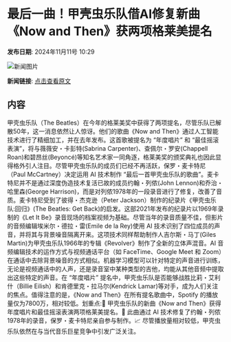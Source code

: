 # 最后一曲！甲壳虫乐队借AI修复新曲《Now and Then》获两项格莱美提名

**发布日期**: 2024年11月11号 10:29

![新闻图片](https://pic.chinaz.com/picmap/thumb/202306271716249909_0.jpg)

**新闻链接**: [点击查看原文](https://www.aibase.com/zh/news/13129)

## 内容

甲壳虫乐队（The Beatles）在今年的格莱美奖中获得了两项提名，尽管乐队已解散50年，这一消息依然让人惊讶。他们的歌曲《Now and Then》通过人工智能技术进行了精细加工，并在去年发布。这首歌被提名为 “年度唱片” 和 “最佳摇滚表演”，将与薇薇安・卡彭特(Sabrina Carpenter)、查佩尔・罗安(Chappell Roan)和碧昂丝(Beyoncé)等知名艺术家一同角逐，格莱美奖的颁奖典礼也因此显得格外引人注目。尽管甲壳虫乐队的成员们已经不再活跃，保罗・麦卡特尼（Paul McCartney）决定运用 AI 技术制作 “最后一首甲壳虫乐队的歌曲”。麦卡特尼并不是通过深度伪造技术复活已故的成员约翰・列侬(John Lennon)和乔治・哈里森(George Harrison)，而是对列侬1978年的一段录音进行了修复，改善了音质。麦卡特尼受到了彼得・杰克逊（Peter Jackson）制作的纪录片《甲壳虫乐队:回归》(The Beatles: Get Back)的启发。这部2021年发布的纪录片以1969年录制的《Let It Be》录音现场的档案视频为基础。尽管当年的录音质量不佳，但影片的音频编辑埃米尔・德拉・雷(Emile de la Rey)使用 AI 技术识别了四位成员的声音，并将其与背景噪音隔离开来。这项技术同样帮助制作人吉尔斯・马丁(Giles Martin)为甲壳虫乐队1966年的专辑《Revolver》制作了全新的立体声混音。AI 音频编辑技术的运作方式与视频通话平台（如 FaceTime、Google Meet 和 Zoom）在通话中去除背景噪音的方式相似。机器学习模型可以针对特定的声音进行训练，无论是视频通话中的人声，还是录音室中某种类型的吉他，均能从其他音频中提取出这些特定的声音。在 “年度唱片” 提名中，甲壳虫乐队是否能够战胜比莉・艾利什（Billie Eilish）和肯德里克・拉马尔(Kendrick Lamar)等对手，成为人们关注的焦点。值得注意的是，《Now and Then》在所有提名歌曲中，Spotify 的播放量仅为7800万，相对较低。划重点:🎵 甲壳虫乐队的新曲《Now and Then》获得年度唱片和最佳摇滚表演两项格莱美提名。🎤 此曲通过 AI 技术修复了约翰・列侬1978年的录音，保罗・麦卡特尼亲自参与制作。📈 尽管播放量相对较低，甲壳虫乐队依然在与当代音乐巨星竞争中引发广泛关注。
